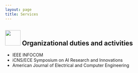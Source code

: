 ```yaml
---
layout: page
title: Services
---
```


## <img src="../img/orga.png" height="50px"> Organizational duties and activities
- IEEE INFOCOM
- iCNS/ECE Symposium on AI Research and Innovations
- American Journal of Electrical and Computer Engineering